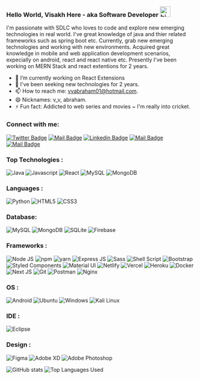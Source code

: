 ### Hello World, Visakh Here - aka Software Developer <img src="https://user-images.githubusercontent.com/1303154/88677602-1635ba80-d120-11ea-84d8-d263ba5fc3c0.gif" width="28px" alt="hi">

I'm passionate with SDLC who loves to code and explore new emerging technologies in real world. I've great knowledge of java and thier related frameworks such as spring boot etc. Currently, grab new emerging technologies and working with new environments. Acquired great knowledge in mobile and web application development scenarios, expecially on android, react and react native etc. Presently I've been working on MERN Stack and react extentions for 2 years.

<!-- TODO: Add last video link -->

-  🔭 I’m currently working on React Extensions
-  🤔 I've been seeking new technologies for 2 years.
-  📫 How to reach me: vvabraham01@hotmail.com.
-  😄 Nicknames: v_v, abraham.
-  ⚡ Fun fact: Addicted to web series and movies ~ I'm really into cricket.

### Connect with me:

[![Twitter Badge](https://img.shields.io/badge/-@visakhvarghese2-1ca0f1?style=flat&labelColor=1ca0f1&logo=twitter&logoColor=white&link=https://twitter.com/Ipenywis)](https://www.linkedin.com/in/visakh-varghese) [![Mail Badge](https://img.shields.io/badge/-v_v-e74c3c?style=flat&labelColor=e74c3c&logo=youtube&logoColor=white)](https://www.youtube.com/channel/UClYDqPdL0fYjQoMSHdcqDGw) [![Linkedin Badge](https://img.shields.io/badge/-Visakh-0e76a8?style=flat&labelColor=0e76a8&logo=linkedin&logoColor=white)](https://www.linkedin.com/in/visakh-varghese) [![Mail Badge](https://img.shields.io/badge/-@____v.v________-e84393?style=flat&labelColor=e84393&logo=instagram&logoColor=white)](https://www.instagram.com/____v.v________/) [![Mail Badge](https://img.shields.io/badge/-VisakhVarghese-c0392b?style=flat&labelColor=c0392b&logo=gmail&logoColor=white)](mailto:visakhvarghese63@gmail.com)

### Top Technologies :

![Java](https://img.shields.io/badge/Java-ED8B00?style=flat-square&logo=java&logoColor=white)
![Javascript](https://img.shields.io/badge/JavaScript-323330?style=flat-square&logo=javascript&logoColor=F7DF1E)
![React](https://img.shields.io/badge/React-20232A?style=flat-square&logo=react&logoColor=61DAFB)
![MySQL](https://img.shields.io/badge/MySQL-00000F?style=flat-square&logo=mysql&logoColor=white)
![MongoDB](https://img.shields.io/badge/MongoDB-4EA94B?style=flat-square&logo=mongodb&logoColor=white)

### Languages :

![Python](https://img.shields.io/badge/Python-3776AB?style=flat-square&logo=python&logoColor=white)
![HTML5](https://img.shields.io/badge/HTML5-239120?style=flat-square&logo=html5&logoColor=white)
![CSS3](https://img.shields.io/badge/CSS3-1572B6?style=flat-square&logo=css3&logoColor=white)

### Database:

![MySQL](https://img.shields.io/badge/MySQL-00000F?style=flat-square&logo=mysql&logoColor=white)
![MongoDB](https://img.shields.io/badge/MongoDB-4EA94B?style=flat-square&logo=mongodb&logoColor=white)
![SQLite](https://img.shields.io/badge/SQLite-07405E?style=flat-square&logo=sqlite&logoColor=white)
![Firebase](https://img.shields.io/badge/firebase-ffca28?style=flat-square&logo=firebase&logoColor=black)

### Frameworks :

![Node JS](https://img.shields.io/badge/Node.js-43853D?style=flat-square&logo=node-dot-js&logoColor=white)
![npm](https://img.shields.io/badge/npm-CB3837?style=flat-square&logo=npm&logoColor=white)
![yarn](https://img.shields.io/badge/Yarn-2C8EBB?style=flat-square&logo=yarn&logoColor=white)
![Express JS](https://img.shields.io/badge/Express.js-000000?style=flat-square&logo=express&logoColor=white)
![Sass](https://img.shields.io/badge/Sass-CC6699?style=flat-square&logo=sass&logoColor=white)
![Shell Script](https://img.shields.io/badge/Shell_Script-121011?style=flat-square&logo=gnu-bash&logoColor=white)
![Bootstrap](https://img.shields.io/badge/Bootstrap-563D7C?style=flat-square&logo=bootstrap&logoColor=white)
![Styled Components](https://img.shields.io/badge/styled--components-DB7093?style=flat-square&logo=styled-components&logoColor=white)
![Material UI](https://img.shields.io/badge/Material--UI-0081CB?style=flat-square&logo=material-ui&logoColor=white)
![Netlify](https://img.shields.io/badge/Netlify-00C7B7?style=flat-square&logo=netlify&logoColor=white)
![Vercel](https://img.shields.io/badge/Vercel-000000?style=flat-square&logo=vercel&logoColor=white)
![Heroku](https://img.shields.io/badge/Heroku-430098?style=flat-square&logo=heroku&logoColor=white)
![Docker](https://img.shields.io/badge/Docker-2CA5E0?style=flat-square&logo=docker&logoColor=white)
![Next JS](https://img.shields.io/badge/next.js-000000?style=flat-square&logo=next-dot-js&logoColor=white)
![Git](https://img.shields.io/badge/Git-F05032?style=flat-square&logo=git&logoColor=white)
![Postman](https://img.shields.io/badge/Postman-FF6C37?style=flat-square&logo=Postman&logoColor=white)
![Nginx](https://img.shields.io/badge/Nginx-009639?style=flat-square&logo=nginx&logoColor=white)

### OS :

![Android](https://img.shields.io/badge/Android-3DDC84?style=flat-square&logo=android&logoColor=white)
![Ubuntu](https://img.shields.io/badge/Ubuntu-E95420?style=flat-square&logo=ubuntu&logoColor=white)
![Windows](https://img.shields.io/badge/Windows-0078D6?style=flat-square&logo=windows&logoColor=white)
![Kali Linux](https://img.shields.io/badge/Kali_Linux-557C94?style=flat-square&logo=kali-linux&logoColor=white)

### IDE :

![Eclipse](https://img.shields.io/badge/Visual_Studio-5C2D91?style=flat-square&logo=visual%20studio&logoColor=white)

### Design :

![Figma](https://img.shields.io/badge/Figma-F24E1E?style=flat-square&logo=figma&logoColor=white)
![Adobe XD](https://img.shields.io/badge/Adobe%20XD-FF61F6?style=flat-square&logo=Adobe%20XD&logoColor=white)
![Adobe Photoshop](https://img.shields.io/badge/Adobe%20Photoshop-31A8FF?style=flat-square&logo=Adobe%20Photoshop&logoColor=black)

![GitHub stats](https://github-readme-stats.vercel.app/api?username=VisakhVarghese&count_private=true&show_icons=true&theme=merko)
![Top Languages Used](https://github-readme-stats.vercel.app/api/top-langs/?username=VisakhVarghese&langs_count=10&theme=tokyonight&layout=compact)

<!---
VisakhVarghese/VisakhVarghese is a ✨ special ✨ repository because its `README.md` (this file) appears on your GitHub profile.
You can click the Preview link to take a look at your changes.
--->
